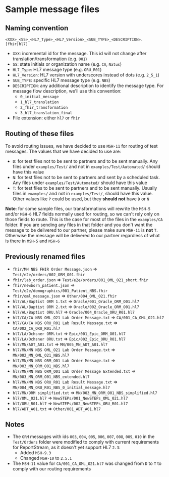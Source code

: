 # Sample message files

## Naming convention

`<XXX>_<SS>_<HL7_Type>_<HL7_Version>_<SUB_TYPE>_<DESCRIPTION>.[fhir|hl7]`
- `XXX`: incremental id for the message. This id will not change after translation/transformation (e.g. `001`)
- `SS`: state initials or organization name (e.g. `CA`, `Natus`)
- `HL7_Type`: HL7 message type (e.g. `ORU_R01`)
- `HL7_Version`: HL7 version with underscores instead of dots (e.g. `2_5_1`)
- `SUB_TYPE`: specific HL7 message type (e.g. `NBS`)
- `DESCRIPTION`: any additional description to identify the message type. For message flow description, we'll use this convention:
  - `0_initial_message`
  - `1_hl7_translation`
  - `2_fhir_transformation`
  - `3_hl7_translation_final`
- File extension: either `hl7` or `fhir`

## Routing of these files

To avoid routing issues, we have decided to use `MSH-11` for routing of test messages. The values that we have decided to use are:
- `D`: for test files not to be sent to partners and to be sent manually. Any files under `examples/Test/` and not in `examples/Test/Automated/` should have this value
- `N`: for test files not to be sent to partners and sent by a scheduled task. Any files under `examples/Test/Automated/` should have this value
- `T`: for test files to be sent to partners and to be sent manually. Usually files in `examples/` and not in `examples/Test/`, should have this value. Other values like `P` could be used, but they **should not** have `D` or `N`

**Note**: for some sample files, our transformations will rewrite the `MSH-5` and/or `MSH-6` HL7 fields normally used for routing, so we can't rely only on those fields to route. This is the case for most of the files in the `examples/CA` folder. If you are sending any files in that folder and you don't want the message to be delivered to our partner, please make sure `MSH-11` is **not** `T`. Otherwise the message will be delivered to our partner regardless of what is there in `MSH-5` and `MSH-6`

## Previously renamed files

- `fhir/MN NBS FHIR Order Message.json` => `Test/e2e/orders/002_ORM_O01.fhir`
- `fhir/lab_order.json` => `Test/e2e/orders/001_OML_O21_short.fhir`
- `fhir/newborn_patient.json` => `Test/e2e/demographics/001_Patient_NBS.fhir`
- `fhir/oml_message.json` => `Other/004_OML_O21.fhir`
- `hl7/AL/Baptist ORM 1.txt` => `Oracle/001_Oracle_ORM_O01.hl7`
- `hl7/AL/Baptist ORM 2.txt` => `Oracle/002_Oracle_ORM_O01.hl7`
- `hl7/AL/Baptist ORU.hl7` => `Oracle/004_Oracle_ORU_R01.hl7`
- `hl7/CA/CA NBS OML_O21 Lab Order Message.txt` => `CA/001_CA_OML_O21.hl7`
- `hl7/CA/CA NBS ORU_R01 Lab Result Message.txt` => `CA/002_CA_ORU_R01.hl7`
- `hl7/LA/Ochsner ORM.txt` => `Epic/001_Epic_ORM_O01.hl7`
- `hl7/LA/Ochsner ORU.txt` => `Epic/002_Epic_ORU_R01.hl7`
- `hl7/MN/ADT_A01.txt` => `MN/005_MN_ADT_A01.hl7`
- `hl7/MN/MN NBS OML_O21 Lab Order Message.txt` => `MN/002_MN_OML_O21_NBS.hl7`
- `hl7/MN/MN NBS ORM_O01 Lab Order Message.txt` => `MN/003_MN_ORM_O01_NBS.hl7`
- `hl7/MN/MN NBS ORM_O01 Lab Order Message Extended.txt` => `MN/003_MN_ORM_O01_NBS_extended.hl7`
- `hl7/MN/MN NBS ORU_R01 Lab Result Message.txt` => `MN/004_MN_ORU_R01_NBS_0_initial_message.hl7`
- `hl7/MN/ORM simplified.txt` => `MN/003_MN_ORM_O01_NBS_simplified.hl7`
- `hl7/OML_021.hl7` => `NewSTEPs/001_NewSTEPs_OML_021.hl7`
- `hl7/ORU_R01.hl7` => `NewSTEPs/002_NewSTEPs_ORU_R01.hl7`
- `hl7/ADT_A01.txt` => `Other/001_ADT_A01.hl7`

## Notes

- The `ORM` messages with ids `003`, `004`, `005`, `006`, `007`, `008`, `009`, `010` in the `Test/Orders` folder were modified to comply with current requirements for ReportStream, as it doesn't yet support HL7 `2.3`:
  - Added `MSH-9.3`
  - Changed `MSH-10` to `2.5.1`
- The `MSH-11` value for `CA/001_CA_OML_O21.hl7` was changed from `D` to `T` to comply with our routing requirements
